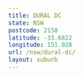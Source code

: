 ```yaml
---
title: DURAL DC
state: NSW
postcode: 2158
latitude: -33.6822
longitude: 151.028
url: /nsw/dural-dc/
layout: suburb
---
```

